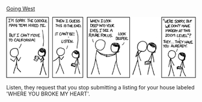 [Going West](https://xkcd.com/489)

![Going West](./random_comic.png)

Listen, they request that you stop submitting a listing for your house labeled 'WHERE YOU BROKE MY HEART'.

